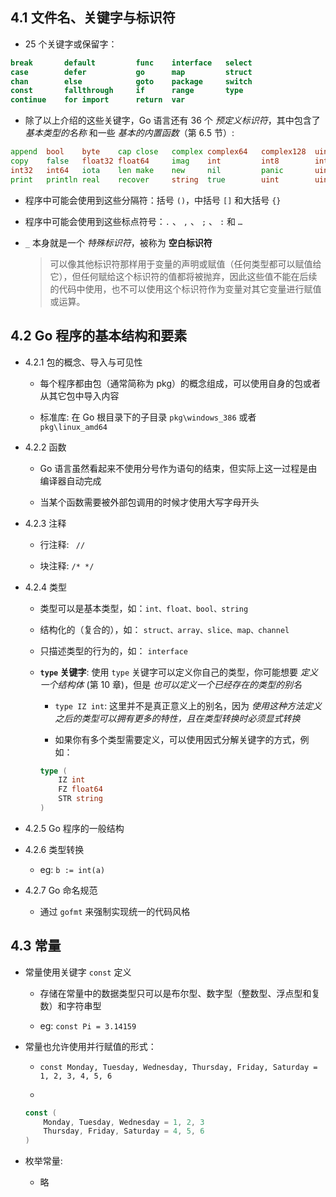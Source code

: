 ## 4.1 文件名、关键字与标识符
* 25 个关键字或保留字：
```go
break	    default	        func	interface	select
case	    defer	        go	    map	        struct
chan	    else	        goto	package	    switch
const	    fallthrough	    if	    range	    type
continue	for	import	    return	var
```

* 除了以上介绍的这些关键字，Go 语言还有 36 个 _预定义标识符_，其中包含了 _基本类型的名称_ 和一些 _基本的内置函数_（第 6.5 节）:
```go
append	bool	byte	cap	close	complex	complex64	complex128	uint16
copy	false	float32	float64	    imag	int	        int8	    int16	uint32
int32	int64	iota	len	make	new	    nil	        panic	    uint64
print	println	real	recover	    string	true	    uint	    uint8	uintptr
```

* 程序中可能会使用到这些分隔符：括号 `()`，中括号 `[]` 和大括号 `{}`

* 程序中可能会使用到这些标点符号：`.` 、 `,` 、 `;` 、 `:` 和 `…`

* `_` 本身就是一个 _特殊标识符_，被称为 __空白标识符__
    > 可以像其他标识符那样用于变量的声明或赋值（任何类型都可以赋值给它），但任何赋给这个标识符的值都将被抛弃，因此这些值不能在后续的代码中使用，也不可以使用这个标识符作为变量对其它变量进行赋值或运算。


## 4.2 Go 程序的基本结构和要素
* 4.2.1 包的概念、导入与可见性
    * 每个程序都由包（通常简称为 pkg）的概念组成，可以使用自身的包或者从其它包中导入内容

    * 标准库: 在 Go 根目录下的子目录 `pkg\windows_386` 或者 `pkg\linux_amd64`


* 4.2.2 函数
    * Go 语言虽然看起来不使用分号作为语句的结束，但实际上这一过程是由编译器自动完成

    * 当某个函数需要被外部包调用的时候才使用大写字母开头


* 4.2.3 注释
    * 行注释: ` //`

    * 块注释: `/* */`


* 4.2.4 类型
    * 类型可以是基本类型，如：`int、float、bool、string`
    
    * 结构化的（复合的），如： `struct、array、slice、map、channel`
    
    * 只描述类型的行为的，如： `interface`

    * __`type` 关键字__: 使用 `type` 关键字可以定义你自己的类型，你可能想要 _定义一个结构体_ (第 10 章)，但是 _也可以定义一个已经存在的类型的别名_
        * `type IZ int`: 这里并不是真正意义上的别名，因为 _使用这种方法定义之后的类型可以拥有更多的特性，且在类型转换时必须显式转换_

        * 如果你有多个类型需要定义，可以使用因式分解关键字的方式，例如：
        ```go
        type (
            IZ int
            FZ float64
            STR string
        )
        ```


* 4.2.5 Go 程序的一般结构


* 4.2.6 类型转换
    * eg: `b := int(a)`


* 4.2.7 Go 命名规范
    * 通过 `gofmt` 来强制实现统一的代码风格



## 4.3 常量
* 常量使用关键字 `const` 定义
    * 存储在常量中的数据类型只可以是布尔型、数字型（整数型、浮点型和复数）和字符串型

    * eg: `const Pi = 3.14159`

* 常量也允许使用并行赋值的形式：
    * `const Monday, Tuesday, Wednesday, Thursday, Friday, Saturday = 1, 2, 3, 4, 5, 6`

    * 
    ```go
    const (
        Monday, Tuesday, Wednesday = 1, 2, 3
        Thursday, Friday, Saturday = 4, 5, 6
    )
    ```

* 枚举常量:
    * 略
